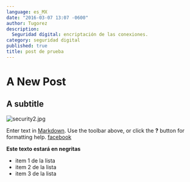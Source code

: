 ```yaml
---
language: es_MX
date: "2016-03-07 13:07 -0600"
author: Tugorez
description: 
  Seguridad dígital: encriptación de las conexiones.
category: seguridad digital
published: true
title: post de prueba
---
```


# A New Post
## A subtitle

![security2.jpg]({{site.baseurl}}/media/security2.jpg)

Enter text in [Markdown](http://daringfireball.net/projects/markdown/). Use the toolbar above, or click the **?** button for formatting help.
[facebook](www.facebook.com)

**Este texto estará en negritas**

- item 1 de la lista
- item 2 de la lista
- item 3 de la lista


